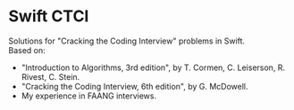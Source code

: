 # Swift CTCI
Solutions for "Cracking the Coding Interview" problems in Swift.
<br>
Based on:
- "Introduction to Algorithms, 3rd edition", by T. Cormen, C. Leiserson, R. Rivest, C. Stein.
- "Cracking the Coding Interview, 6th edition", by G. McDowell.
- My experience in FAANG interviews.
